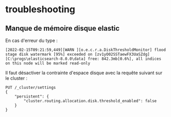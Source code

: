 # troubleshooting

## Manque de mémoire disque elastic

En cas d'erreur du type : 

```
[2022-02-15T09:21:59,449][WARN ][o.e.c.r.a.DiskThresholdMonitor] flood stage disk watermark [95%] exceeded on [zv1yO02SSTaewFX3UaSZdg][C:\progs\elasticsearch-8.0.0\data] free: 842.3mb[0.6%], all indices on this node will be marked read-only
```

Il faut désactiver la contrainte d'espace disque avec la requête suivant sur le cluster :

```
PUT /_cluster/settings
{
    "persistent": {
        "cluster.routing.allocation.disk.threshold_enabled": false
    }
}
```
